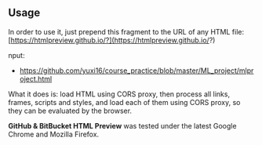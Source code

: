 ## Usage

In order to use it, just prepend this fragment to the URL of any HTML file: 
[https://htmlpreview.github.io/?](https://htmlpreview.github.io/?)

nput:
 - https://github.com/yuxi16/course_practice/blob/master/ML_project/mlproject.html
 
What it does is: load HTML using CORS proxy, then process all links, frames, scripts and styles, and load each of them using CORS proxy, so they can be evaluated by the browser.

**GitHub & BitBucket HTML Preview** was tested under the latest Google Chrome and Mozilla Firefox.

